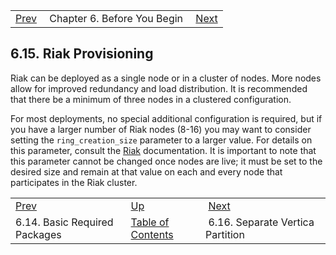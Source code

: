 |     |     |     |
| --- | --- | --- |
| [Prev](byb.basic_packages)  | Chapter 6. Before You Begin |  [Next](byb.vertica_partition) |

## 6.15. Riak Provisioning

Riak can be deployed as a single node or in a cluster of nodes. More nodes allow for improved redundancy and load distribution. It is recommended that there be a minimum of three nodes in a clustered configuration.

For most deployments, no special additional configuration is required, but if you have a larger number of Riak nodes (8-16) you may want to consider setting the `ring_creation_size` parameter to a larger value. For details on this parameter, consult the [Riak](http://docs.basho.com/riak/latest/) documentation. It is important to note that this parameter cannot be changed once nodes are live; it must be set to the desired size and remain at that value on each and every node that participates in the Riak cluster.

|     |     |     |
| --- | --- | --- |
| [Prev](byb.basic_packages)  | [Up](before_you_begin) |  [Next](byb.vertica_partition) |
| 6.14. Basic Required Packages  | [Table of Contents](index) |  6.16. Separate Vertica Partition |

